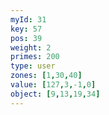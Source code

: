 ```yaml
---
myId: 31
key: 57
pos: 39
weight: 2
primes: 200
type: user
zones: [1,30,40]
value: [127,3,-1,0]
object: [9,13,19,34]
---
```

